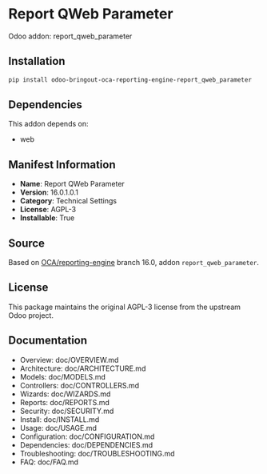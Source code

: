 # Report QWeb Parameter

Odoo addon: report_qweb_parameter

## Installation

```bash
pip install odoo-bringout-oca-reporting-engine-report_qweb_parameter
```

## Dependencies

This addon depends on:
- web

## Manifest Information

- **Name**: Report QWeb Parameter
- **Version**: 16.0.1.0.1
- **Category**: Technical Settings
- **License**: AGPL-3
- **Installable**: True

## Source

Based on [OCA/reporting-engine](https://github.com/OCA/reporting-engine) branch 16.0, addon `report_qweb_parameter`.

## License

This package maintains the original AGPL-3 license from the upstream Odoo project.

## Documentation

- Overview: doc/OVERVIEW.md
- Architecture: doc/ARCHITECTURE.md
- Models: doc/MODELS.md
- Controllers: doc/CONTROLLERS.md
- Wizards: doc/WIZARDS.md
- Reports: doc/REPORTS.md
- Security: doc/SECURITY.md
- Install: doc/INSTALL.md
- Usage: doc/USAGE.md
- Configuration: doc/CONFIGURATION.md
- Dependencies: doc/DEPENDENCIES.md
- Troubleshooting: doc/TROUBLESHOOTING.md
- FAQ: doc/FAQ.md
